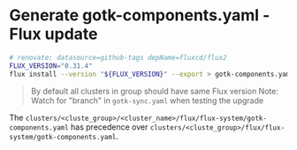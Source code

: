 # Generate gotk-components.yaml - Flux update

```bash
# renovate: datasource=github-tags depName=fluxcd/flux2
FLUX_VERSION="0.31.4"
flux install --version "${FLUX_VERSION}" --export > gotk-components.yaml
```

> By default all clusters in group should have same Flux version
> Note: Watch for "branch" in `gotk-sync.yaml` when testing the upgrade

The `clusters/<cluste_group>/<cluster_name>/flux/flux-system/gotk-components.yaml`
has precedence over `clusters/<cluste_group>/flux/flux-system/gotk-components.yaml`.
